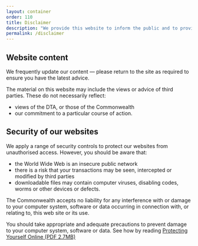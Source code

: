 ```yaml
---
layout: container
order: 110
title: Disclaimer
description: "We provide this website to inform the public and to provide guidance to government agencies and their suppliers."
permalink: /disclaimer
---
```


## Website content
We frequently update our content — please return to the site as required to ensure you have the latest advice.

The material on this website may include the views or advice of third parties.  These do not necessarily reflect:

* views of the DTA, or those of the Commonwealth 
* our commitment to a particular course of action.

## Security of our websites
We apply a range of security controls to protect our websites from unauthorised access. However, you should be aware that:

* the World Wide Web is an insecure public network
* there is a risk that your transactions may be seen, intercepted or modified by third parties
* downloadable files may contain computer viruses, disabling codes, worms or other devices or defects.

The Commonwealth accepts no liability for any interference with or damage to your computer system, software or data occurring in connection with, or relating to, this web site or its use. 

You should take appropriate and adequate precautions to prevent damage to your computer system, software or data. See how by reading [Protecting Yourself Online (PDF 2.7MB)](http://www.ag.gov.au/RightsAndProtections/CyberSecurity/Documents/PDF%20-%20Protecting%20Yourself%20Online%20-%20Second%20Edition%20-%20Booklet.pdf)